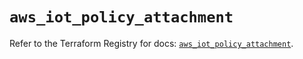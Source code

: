 # `aws_iot_policy_attachment`

Refer to the Terraform Registry for docs: [`aws_iot_policy_attachment`](https://registry.terraform.io/providers/hashicorp/aws/6.13.0/docs/resources/iot_policy_attachment).
